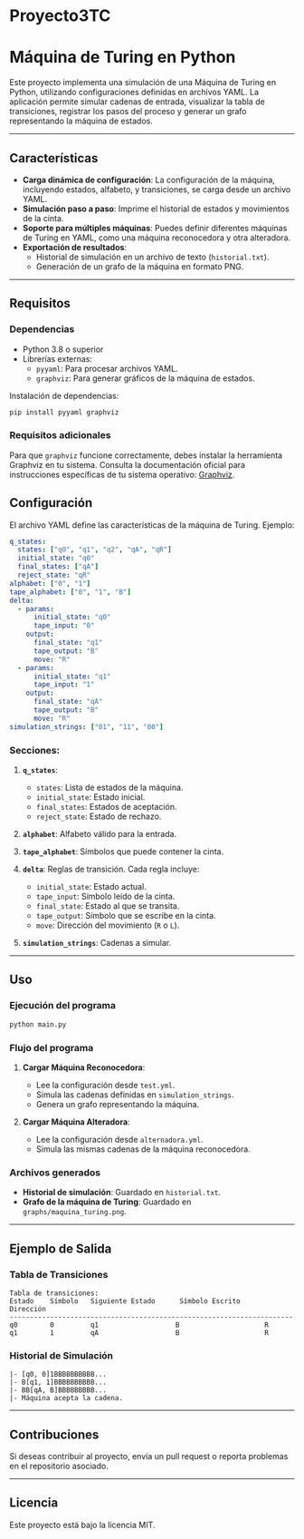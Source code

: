 # Proyecto3TC

# Máquina de Turing en Python

Este proyecto implementa una simulación de una Máquina de Turing en Python, utilizando configuraciones definidas en archivos YAML. La aplicación permite simular cadenas de entrada, visualizar la tabla de transiciones, registrar los pasos del proceso y generar un grafo representando la máquina de estados.

---

## Características

- **Carga dinámica de configuración**: La configuración de la máquina, incluyendo estados, alfabeto, y transiciones, se carga desde un archivo YAML.
- **Simulación paso a paso**: Imprime el historial de estados y movimientos de la cinta.
- **Soporte para múltiples máquinas**: Puedes definir diferentes máquinas de Turing en YAML, como una máquina reconocedora y otra alteradora.
- **Exportación de resultados**: 
  - Historial de simulación en un archivo de texto (`historial.txt`).
  - Generación de un grafo de la máquina en formato PNG.

---

## Requisitos

### Dependencias
- Python 3.8 o superior
- Librerías externas:
  - `pyyaml`: Para procesar archivos YAML.
  - `graphviz`: Para generar gráficos de la máquina de estados.

Instalación de dependencias:
```bash
pip install pyyaml graphviz
```

### Requisitos adicionales
Para que `graphviz` funcione correctamente, debes instalar la herramienta Graphviz en tu sistema. Consulta la documentación oficial para instrucciones específicas de tu sistema operativo: [Graphviz](https://graphviz.org/download/).

## Configuración

El archivo YAML define las características de la máquina de Turing. Ejemplo:

```yaml
q_states:
  states: ["q0", "q1", "q2", "qA", "qR"]
  initial_state: "q0"
  final_states: ["qA"]
  reject_state: "qR"
alphabet: ["0", "1"]
tape_alphabet: ["0", "1", "B"]
delta:
  - params:
      initial_state: "q0"
      tape_input: "0"
    output:
      final_state: "q1"
      tape_output: "B"
      move: "R"
  - params:
      initial_state: "q1"
      tape_input: "1"
    output:
      final_state: "qA"
      tape_output: "B"
      move: "R"
simulation_strings: ["01", "11", "00"]
```

### Secciones:
1. **`q_states`**:
   - `states`: Lista de estados de la máquina.
   - `initial_state`: Estado inicial.
   - `final_states`: Estados de aceptación.
   - `reject_state`: Estado de rechazo.

2. **`alphabet`**: Alfabeto válido para la entrada.

3. **`tape_alphabet`**: Símbolos que puede contener la cinta.

4. **`delta`**: Reglas de transición. Cada regla incluye:
   - `initial_state`: Estado actual.
   - `tape_input`: Símbolo leído de la cinta.
   - `final_state`: Estado al que se transita.
   - `tape_output`: Símbolo que se escribe en la cinta.
   - `move`: Dirección del movimiento (`R` o `L`).

5. **`simulation_strings`**: Cadenas a simular.

---

## Uso

### Ejecución del programa
```bash
python main.py
```

### Flujo del programa
1. **Cargar Máquina Reconocedora**:
   - Lee la configuración desde `test.yml`.
   - Simula las cadenas definidas en `simulation_strings`.
   - Genera un grafo representando la máquina.
   
2. **Cargar Máquina Alteradora**:
   - Lee la configuración desde `alternadora.yml`.
   - Simula las mismas cadenas de la máquina reconocedora.

### Archivos generados
- **Historial de simulación**: Guardado en `historial.txt`.
- **Grafo de la máquina de Turing**: Guardado en `graphs/maquina_turing.png`.

---

## Ejemplo de Salida

### Tabla de Transiciones
```
Tabla de transiciones:
Estado    Símbolo   Siguiente Estado      Símbolo Escrito        Dirección
----------------------------------------------------------------------
q0        0         q1                   B                     R
q1        1         qA                   B                     R
```

### Historial de Simulación
```
|- [q0, 0]1BBBBBBBBBB...
|- B[q1, 1]BBBBBBBBBB...
|- BB[qA, B]BBBBBBBBB...
|- Máquina acepta la cadena.
```

---

## Contribuciones

Si deseas contribuir al proyecto, envía un pull request o reporta problemas en el repositorio asociado.

---

## Licencia

Este proyecto está bajo la licencia MIT.
